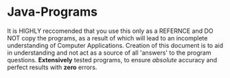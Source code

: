# Java-Programs
It is HIGHLY reccomended that you use this only as a REFERNCE and DO NOT copy the programs, as a result of which will lead to an incomplete understanding of Computer Applications. Creation of this document is to aid in understanding and not act as a source of all 'answers' to the program questions.
**Extensively** tested programs, to ensure _absolute_ accuracy and perfect results with **zero** errors.

